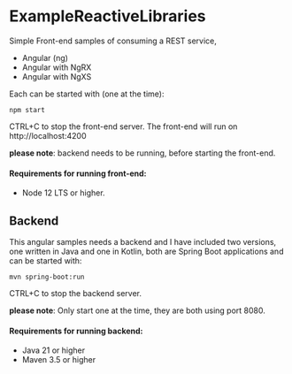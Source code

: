 # ExampleReactiveLibraries
Simple Front-end samples of consuming a REST service, 
- Angular (ng) 
- Angular with NgRX
- Angular with NgXS

Each can be started with (one at the time):
```
npm start
```
CTRL+C to stop the front-end server.
The front-end will run on http://localhost:4200

**please note**: backend needs to be running, before starting the front-end.

#### Requirements for running front-end:
- Node 12 LTS or higher.

## Backend
This angular samples needs a backend and I have included two versions, one written in Java and one in Kotlin, both are Spring Boot applications and can be started with:
```
mvn spring-boot:run
```
CTRL+C to stop the backend server.

**please note**: Only start one at the time, they are both using port 8080.

#### Requirements for running backend:
- Java 21 or higher
- Maven 3.5 or higher